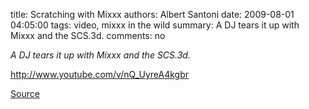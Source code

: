 title: Scratching with Mixxx
authors: Albert Santoni
date: 2009-08-01 04:05:00
tags: video, mixxx in the wild
summary: A DJ tears it up with Mixxx and the SCS.3d.
comments: no

*A DJ tears it up with Mixxx and the SCS.3d.*

http://www.youtube.com/v/nQ_UyreA4kgbr

[Source](http://forums.stantondj.com/viewtopic.php?f=8&t=459)
